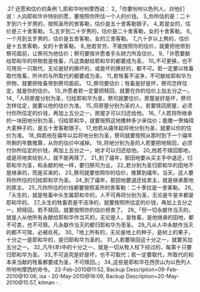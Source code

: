 .27 
还愿和估价的条例 
1_耶和华吩咐摩西说： 2_「你要吩咐以色列人，对他们说：人向耶和华许特别的愿，要按照你所估一个人的价钱。 3_你所估的是：二十岁到六十岁男的，按照圣所的舍客勒，估价是五十舍客勒银子。 4_若是女的，估价是三十舍客勒。 5_五岁到二十岁男的，估价是二十舍客勒，女的十舍客勒。 6_一个月到五岁男的，估价是五舍客勒，女的三舍客勒。 7_六十岁以上男的，估价是十五舍客勒，女的十舍客勒。 8_他若贫穷，不能按照你的估价，就要把他带到祭司面前，让祭司为他估价；祭司要按许愿者手头财力所及估价。 
9_「许愿要献给耶和华的供物若是牲畜，凡这类献给耶和华的都要成为圣。 10_不可更换，也不可用另一只取代，无论是好的换坏的，或是坏的换好的，都不可。若一定要以牲畜取代牲畜，所许的与所取代的都要成为圣。 11_若牲畜不洁净，不可献给耶和华为供物，就要把牲畜带到祭司面前。 12_祭司要估价；牲畜是好是坏，祭司怎样估定，就是你的估价。 13_许愿者若一定要把赎回，就要在你的估价上加五分之一。 
14_「人将房屋分别为圣，归给耶和华为圣，祭司就要估价。房屋是好是坏，祭司怎样估定，就要以他的估价为准。 15_将房屋分别为圣的人，若要赎回房屋，必须付你所估定的价钱，再加上五分之一，房屋才可以归还给他。 
16_「人若将所继承的一块田地分别为圣，归给耶和华，就要按照这地撒种多少来估价；能撒一贺梅珥大麦种子的，是五十舍客勒银子。 17_他若从禧年起将地分别为圣，就要以你的估价为准。 18_倘若他在禧年以后将地分别为圣，祭司就要按照从那时到下一个禧年所剩的年数推算，从你的估价中减掉。 19_将地分别为圣的人若要把地赎回，必须付你所估定的价钱，再加上五分之一，地才可以归还给他。 20_他若不赎回那地，或是将地卖给别人，就不能再赎了。 21_到了禧年，那田地要从买主手中退还，归耶和华为圣，和永献的地一样，要归祭司为业。 22_若分别为圣归耶和华的田地不是继承的，而是买来的， 23_祭司就要依照你的估价，推算到禧年。当天，这人要将你所估的归给耶和华为圣。 24_到了禧年，那田地要退还给卖主，就是继承那地的原主。 25_凡你所估的价钱都要按照圣所的舍客勒：二十季拉是一舍客勒。 
26_「头生的，就是牲畜中头生属耶和华的，人不可再将分别为圣，无论是牛是羊都是耶和华的。 27_头生的牲畜若是不洁净的，就要按照所估定的价钱，再加上五分之一，把赎回。若不赎回，就要按照你的估价把卖了。 
28_「但一切永献作当灭的，就是人从他所有永献给耶和华作当灭的，无论是人，是牲畜，是他继承的田地，都不可卖，也不可赎。凡永献作当灭的都归耶和华为至圣。 29_凡从人中永献作当灭的都不可赎，必被处死。 
30_「地上所有的，无论是地上的种子，是树上的果子，十分之一是耶和华的，是归耶和华为圣的。 31_人若要赎回这十分之一，就要另加五分之一。 32_凡牛t羊t中的十分之一，就是一切从牧人杖下经过的，每第十只要归耶和华为圣。 33_不可追究是好是坏，也不可取代；若一定要取代，所取代的和本来当献的牲畜都要成为圣，不可赎回。」 
34_这些是耶和华在西奈山为以色列人所吩咐摩西的命令。 
22-Feb-2010@11:52, Backup Description=09-Feb-2010@10:06, isa - 
20-May-2010@16:09, Backup Description=20-May-2010@15:57, kitman - 
.